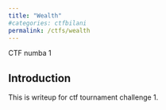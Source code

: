 ```yaml
---
title: "Wealth"
#categories: ctfbilani
permalink: /ctfs/wealth
---
```


CTF numba 1

## Introduction

This is writeup for ctf tournament challenge 1.